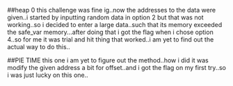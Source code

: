 ##heap 0
this challenge was fine ig..now the addresses to the data were given..i started by inputting random data in option 2 but that was not working..so i decided to
enter a large data..such that its memory exceeded the safe_var memory...after doing that i got the flag when i chose option 4..so for me it was trial and hit
thing that worked..i am yet to find out the actual way to do this..



##PIE TIME
this one i am yet to figure out the method..how i did it was modify the given address a bit for offset..and i got the flag on my first try..so i was just lucky on this one..
